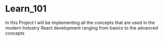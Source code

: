 # Learn_101
In this Project I will be implementing all the concepts that are used in the modern Industry React development ranging from basics to the advanced concepts
